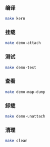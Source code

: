 ### 编译

```bash
make kern
```

### 挂载

```bash
make demo-attach
```

### 测试

```bash
make demo-test
```

### 查看

```bash
make demo-map-dump
```

### 卸载

```bash
make demo-unattach
```

### 清理

```bash
make clean
```

